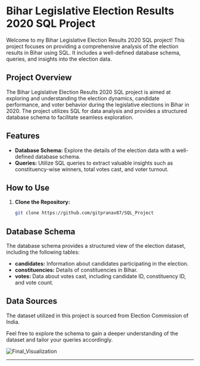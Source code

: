 # Bihar Legislative Election Results 2020 SQL Project

Welcome to my Bihar Legislative Election Results 2020 SQL project! This project focuses on providing a comprehensive analysis of the election results in Bihar using SQL. It includes a well-defined database schema, queries, and insights into the election data.

## Project Overview

The Bihar Legislative Election Results 2020 SQL project is aimed at exploring and understanding the election dynamics, candidate performance, and voter behavior during the legislative elections in Bihar in 2020. The project utilizes SQL for data analysis and provides a structured database schema to facilitate seamless exploration.

## Features

- **Database Schema:** Explore the details of the election data with a well-defined database schema.
- **Queries:** Utilize SQL queries to extract valuable insights such as constituency-wise winners, total votes cast, and voter turnout.

## How to Use

1. **Clone the Repository:**
   ```bash
   git clone https://github.com/gitpranav87/SQL_Project

## Database Schema

The database schema provides a structured view of the election dataset, including the following tables:

- **candidates:** Information about candidates participating in the election.
- **constituencies:** Details of constituencies in Bihar.
- **votes:** Data about votes cast, including candidate ID, constituency ID, and vote count.

## Data Sources

The dataset utilized in this project is sourced from Election Commission of India.

Feel free to explore the schema to gain a deeper understanding of the dataset and tailor your queries accordingly.

![Final_Visualization](https://github.com/gitpranav87/SQL_Project/blob/main/Final_Visualization.png)


---
